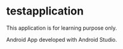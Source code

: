 testapplication
===============

This application is for learning purpose only.

Android App developed with Android Studio.
